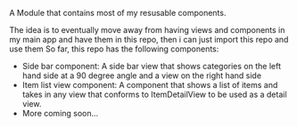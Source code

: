 A Module that contains most of my resusable components.

The idea is to eventually move away from having views and components in my main app and have them in this repo, then i can just import this repo and use them
So far, this repo has the following components:
- Side bar component: A side bar view that shows categories on the left hand side at a 90 degree angle and a view on the right hand side
- Item list view component: A component that shows a list of items and takes in any view that conforms to ItemDetailView to be used as a detail view.
- More coming soon...



